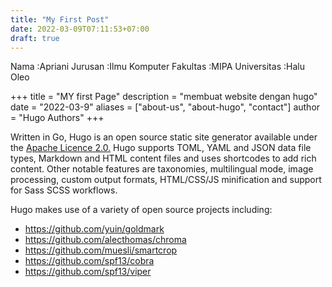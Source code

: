 ```yaml
---
title: "My First Post"
date: 2022-03-09T07:11:53+07:00
draft: true
---
```

Nama        :Apriani
Jurusan     :Ilmu Komputer
Fakultas    :MIPA
Universitas :Halu Oleo


+++
title = "MY first Page"
description = "membuat website dengan hugo"
date = "2022-03-9"
aliases = ["about-us", "about-hugo", "contact"]
author = "Hugo Authors"
+++

Written in Go, Hugo is an open source static site generator available under the [Apache Licence 2.0.](https://github.com/gohugoio/hugo/blob/master/LICENSE) Hugo supports TOML, YAML and JSON data file types, Markdown and HTML content files and uses shortcodes to add rich content. Other notable features are taxonomies, multilingual mode, image processing, custom output formats, HTML/CSS/JS minification and support for Sass SCSS workflows.

Hugo makes use of a variety of open source projects including:

* https://github.com/yuin/goldmark
* https://github.com/alecthomas/chroma
* https://github.com/muesli/smartcrop
* https://github.com/spf13/cobra
* https://github.com/spf13/viper
